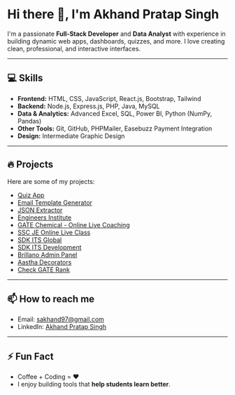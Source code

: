 # Hi there 👋, I'm Akhand Pratap Singh

I'm a passionate **Full-Stack Developer** and **Data Analyst** with experience in building dynamic web apps, dashboards, quizzes, and more. I love creating clean, professional, and interactive interfaces.

---

## 💻 Skills

- **Frontend:** HTML, CSS, JavaScript, React.js, Bootstrap, Tailwind
- **Backend:** Node.js, Express.js, PHP, Java, MySQL
- **Data & Analytics:** Advanced Excel, SQL, Power BI, Python (NumPy, Pandas)
- **Other Tools:** Git, GitHub, PHPMailer, Easebuzz Payment Integration
- **Design:** Intermediate Graphic Design

---

## 🔥 Projects

Here are some of my projects:
- [Quiz App](https://quiz-forum-phi.vercel.app/login)
- [Email Template Generator](https://email-template-two-phi.vercel.app/)
- [JSON Extractor](https://json-extractor.vercel.app/)
- [Engineers Institute](https://engineersinstitute.com/)  
- [GATE Chemical - Online Live Coaching](https://www.gatechemical.com/online-live-coaching-program.php)  
- [SSC JE Online Live Class](https://sscjecoaching.in/SSC-JE-Online-Live-class-program.php)  
- [SDK ITS Global](https://sdkitsglobal.com/)  
- [SDK ITS Development](https://sdkitsdevelopment.vercel.app/)  
- [Brillano Admin Panel](https://brillanoadminpanel.vercel.app/)  
- [Aastha Decorators](https://aasthadecorators.in/)  
- [Check GATE Rank](https://checkgaterank.com/login.php)  

---

## 📫 How to reach me

- Email: sakhand97@gmail.com  
- LinkedIn: [Akhand Pratap Singh](https://www.linkedin.com/in/akhand-pratap-singh-05a9601a4/)  

---

## ⚡ Fun Fact

- Coffee + Coding = ❤️  
- I enjoy building tools that **help students learn better**.
